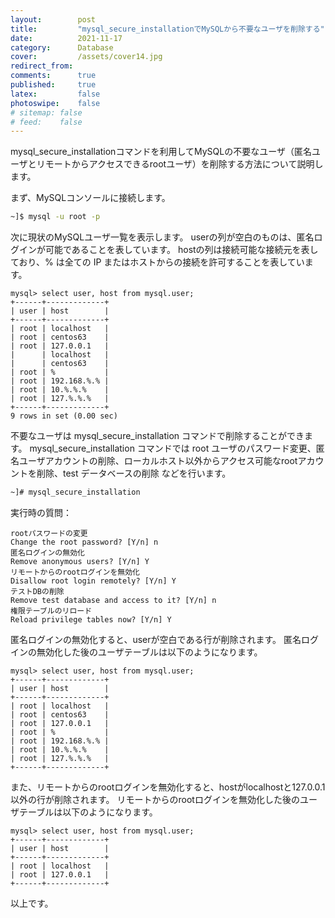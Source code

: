 ```yaml
---
layout:        post
title:         "mysql_secure_installationでMySQLから不要なユーザを削除する"
date:          2021-11-17
category:      Database
cover:         /assets/cover14.jpg
redirect_from:
comments:      true
published:     true
latex:         false
photoswipe:    false
# sitemap: false
# feed:    false
---
```


mysql_secure_installationコマンドを利用してMySQLの不要なユーザ（匿名ユーザとリモートからアクセスできるrootユーザ）を削除する方法について説明します。

まず、MySQLコンソールに接続します。
```bash
~]$ mysql -u root -p
```

次に現状のMySQLユーザ一覧を表示します。
userの列が空白のものは、匿名ログインが可能であることを表しています。
hostの列は接続可能な接続元を表しており、% は全ての IP またはホストからの接続を許可することを表しています。
```
mysql> select user, host from mysql.user;
+------+-------------+
| user | host        |
+------+-------------+
| root | localhost   |
| root | centos63    |
| root | 127.0.0.1   |
|      | localhost   |
|      | centos63    |
| root | %           |
| root | 192.168.%.% |
| root | 10.%.%.%    |
| root | 127.%.%.%   |
+------+-------------+
9 rows in set (0.00 sec)
```

不要なユーザは mysql_secure_installation コマンドで削除することができます。
mysql_secure_installation コマンドでは root ユーザのパスワード変更、匿名ユーザアカウントの削除、ローカルホスト以外からアクセス可能なrootアカウントを削除、test データベースの削除 などを行います。
```bash
~]# mysql_secure_installation
```
実行時の質問：
```
rootパスワードの変更
Change the root password? [Y/n] n
匿名ログインの無効化
Remove anonymous users? [Y/n] Y
リモートからのrootログインを無効化
Disallow root login remotely? [Y/n] Y
テストDBの削除
Remove test database and access to it? [Y/n] n
権限テーブルのリロード
Reload privilege tables now? [Y/n] Y
```

匿名ログインの無効化すると、userが空白である行が削除されます。
匿名ログインの無効化した後のユーザテーブルは以下のようになります。
```
mysql> select user, host from mysql.user;
+------+-------------+
| user | host        |
+------+-------------+
| root | localhost   |
| root | centos63    |
| root | 127.0.0.1   |
| root | %           |
| root | 192.168.%.% |
| root | 10.%.%.%    |
| root | 127.%.%.%   |
+------+-------------+
```
また、リモートからのrootログインを無効化すると、hostがlocalhostと127.0.0.1以外の行が削除されます。
リモートからのrootログインを無効化した後のユーザテーブルは以下のようになります。
```
mysql> select user, host from mysql.user;
+------+-------------+
| user | host        |
+------+-------------+
| root | localhost   |
| root | 127.0.0.1   |
+------+-------------+
```
以上です。


